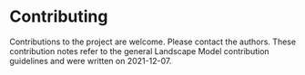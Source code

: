 # Contributing
Contributions to the project are welcome. Please contact the authors. These contribution notes refer to the general 
Landscape Model contribution guidelines and were written on 2021-12-07. 

